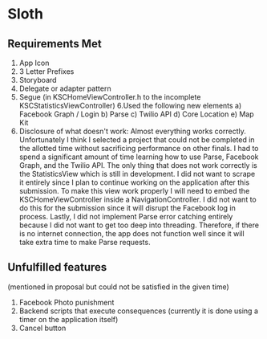 Sloth
=====

## Requirements Met

1. App Icon
2. 3 Letter Prefixes
3. Storyboard
4. Delegate or adapter pattern
5. Segue (in KSCHomeViewController.h to the incomplete KSCStatisticsViewController)
6.Used the following new elements
  a) Facebook Graph / Login
  b) Parse 
  c) Twilio API
  d) Core Location
  e) Map Kit
7. Disclosure of what doesn't work: Almost everything works correctly. Unfortunately I think I selected a project that could not be completed in the allotted time without sacrificing performance on other finals. I had to spend a significant amount of time learning how to use Parse, Facebook Graph, and the Twilio API. The only thing that does not work correctly is the StatisticsView which is still in development. I did not want to scrape it entirely since I plan to continue working on the application after this submission. To make this view work properly I will need to embed the KSCHomeViewController inside a NavigationController. I did not want to do this for the submission since it will disrupt the Facebook log in process. Lastly, I did not implement Parse error catching entirely because I did not want to get too deep into threading. Therefore, if there is no internet connection, the app does not function well since it will take extra time to make Parse requests. 


## Unfulfilled features 

(mentioned in proposal but could not be satisfied in the given time)

1. Facebook Photo punishment
2. Backend scripts that execute consequences (currently it is done using a timer on the application itself)
3. Cancel button



